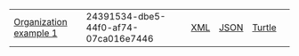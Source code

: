 <table class="list" width="100%">
            <tr>
                <td><a href="Organization-24391534-dbe5-44f0-af74-07ca016e7446.html">Organization example 1</a></td>
                <td>24391534-dbe5-44f0-af74-07ca016e7446</td>
                <td><a href="Organization-24391534-dbe5-44f0-af74-07ca016e7446.xml.html">XML</a></td>
                <td><a href="Organization-24391534-dbe5-44f0-af74-07ca016e7446.json.html">JSON</a></td>
                <td><a href="Organization-24391534-dbe5-44f0-af74-07ca016e7446.ttl.html">Turtle</a></td>
                <td></td>
            </tr>
 </table>